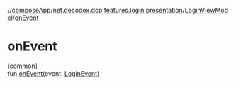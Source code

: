 //[composeApp](../../../index.md)/[net.decodex.dcp.features.login.presentation](../index.md)/[LoginViewModel](index.md)/[onEvent](on-event.md)

# onEvent

[common]\
fun [onEvent](on-event.md)(event: [LoginEvent](../-login-event/index.md))
